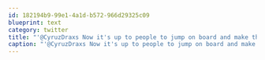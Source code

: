 ```yaml
---
id: 182194b9-99e1-4a1d-b572-966d29325c09
blueprint: text
category: twitter
title: "'@CyruzDraxs Now it's up to people to jump on board and make this space happen!"
caption: "'@CyruzDraxs Now it's up to people to jump on board and make this space happen!"
---
```

